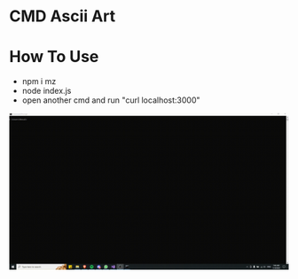 # CMD Ascii Art

# How To Use

- npm i mz
- node index.js 
- open another cmd and run "curl localhost:3000"

![](https://github.com/ResuIl/cmdAsciiArt/blob/main/Preview.gif)
